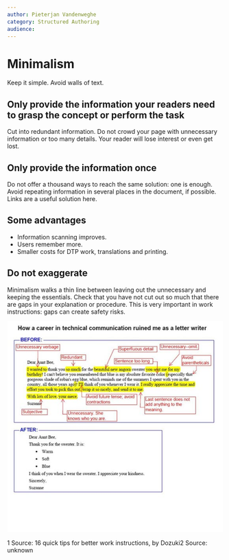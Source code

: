 ```yaml
---
author: Pieterjan Vandenweghe
category: Structured Authoring
audience: 
---
```


# Minimalism

Keep it simple. Avoid walls of text.

## Only provide the information your readers need to grasp the concept or perform the task

Cut into redundant information. Do not crowd your page with unnecessary information or too many details. Your reader will lose interest or even get lost.

## Only provide the information once

Do not offer a thousand ways to reach the same solution: one is enough. Avoid repeating information in several places in the document, if possible. Links are a useful solution here.

## Some advantages

-   Information scanning improves.
-   Users remember more.
-   Smaller costs for DTP work, translations and printing.

## Do not exaggerate

Minimalism walks a thin line between leaving out the unnecessary and keeping the essentials. Check that you have not cut out so much that there are gaps in your explanation or procedure. This is very important in work instructions: gaps can create safety risks.

![](../_media/graphics/minimalism.jpg)

1 Source: 16 quick tips for better work instructions, by Dozuki2 Source: unknown


